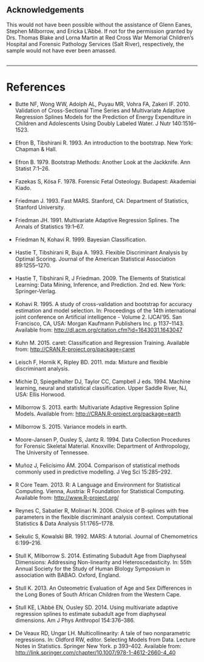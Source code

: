 ## Acknowledgements
This would not have been possible without the assistance of Glenn Eanes, Stephen Milborrow, and Ericka L’Abbé. If not for the permission granted by Drs. Thomas Blake and Lorna Martin at Red Cross War Memorial Children’s Hospital and Forensic Pathology Services (Salt River), respectively, the sample would not have ever been amassed.
<br><br>

---

# References
- Butte NF, Wong WW, Adolph AL, Puyau MR, Vohra FA, Zakeri IF. 2010. Validation of Cross-Sectional Time Series and Multivariate Adaptive Regression Splines Models for the Prediction of Energy Expenditure in Children and Adolescents Using Doubly Labeled Water. J Nutr 140:1516–1523.
<br><br>
- Efron B, Tibshirani R. 1993. An introduction to the bootstrap. New York: Chapman & Hall.
<br><br>
- Efron B. 1979. Bootstrap Methods: Another Look at the Jackknife. Ann Statist 7:1–26.
<br><br>
- Fazekas S, Kósa F. 1978. Forensic Fetal Osteology. Budapest: Akademiai Kiado.
<br><br>
- Friedman J. 1993. Fast MARS. Stanford, CA: Department of Statistics, Stanford University.
<br><br>
- Friedman JH. 1991. Multivariate Adaptive Regression Splines. The Annals of Statistics 19:1–67.
<br><br>
- Friedman N, Kohavi R. 1999. Bayesian Classification.
<br><br>
- Hastie T, Tibshirani R, Buja A. 1993. Flexible Discriminant Analysis by Optimal Scoring. Journal of the American Statistical Association 89:1255–1270.
<br><br>
- Hastie T, Tibshirani R, J Friedman. 2009. The Elements of Statistical Learning: Data Mining, Inference, and Prediction. 2nd ed. New York: Springer-Verlag.
<br><br>
- Kohavi R. 1995. A study of cross-validation and bootstrap for accuracy estimation and model selection. In: Proceedings of the 14th international joint conference on Artificial intelligence - Volume 2. IJCAI’95. San Francisco, CA, USA: Morgan Kaufmann Publishers Inc. p 1137–1143. Available from: http://dl.acm.org/citation.cfm?id=1643031.1643047
<br><br>
- Kuhn M. 2015. caret: Classification and Regression Training. Available from: http://CRAN.R-project.org/package=caret
<br><br>
- Leisch F, Hornik K, Ripley BD. 2011. mda: Mixture and flexible discriminant analysis.
<br><br>
- Michie D, Spiegelhalter DJ, Taylor CC, Campbell J eds. 1994. Machine learning, neural and statistical classification. Upper Saddle River, NJ, USA: Ellis Horwood.
<br><br>
- Milborrow S. 2013. earth: Multivariate Adaptive Regression Spline Models. Available from: http://CRAN.R-project.org/package=earth
<br><br>
- Milborrow S. 2015. Variance models in earth.
<br><br>
- Moore-Jansen P, Ousley S, Jantz R. 1994. Data Collection Procedures for Forensic Skeletal Material. Knoxville: Department of Anthropology, The University of Tennessee.
<br><br>
- Muñoz J, Felicísimo ÁM. 2004. Comparison of statistical methods commonly used in predictive modelling. J Veg Sci 15:285–292.
<br><br>
- R Core Team. 2013. R: A Language and Environment for Statistical Computing. Vienna, Austria: R Foundation for Statistical Computing. Available from: http://www.R-project.org/
<br><br>
- Reynes C, Sabatier R, Molinari N. 2006. Choice of B-splines with free parameters in the flexible discriminant analysis context. Computational Statistics & Data Analysis 51:1765–1778.
<br><br>
- Sekulic S, Kowalski BR. 1992. MARS: A tutorial. Journal of Chemometrics 6:199–216.
<br><br>
- Stull K, Milborrow S. 2014. Estimating Subadult Age from Diaphyseal Dimensions: Addressing Non-linearity and Heteroscedasticity. In: 55th Annual Society for the Study of Human BIology Symposium in association with BABAO. Oxford, England.
<br><br>
- Stull K. 2013. An Osteometric Evaluation of Age and Sex Differences in the Long Bones of South African Children from the Western Cape.
<br><br>
- Stull KE, L’Abbé EN, Ousley SD. 2014. Using multivariate adaptive regression splines to estimate subadult age from diaphyseal dimensions. Am J Phys Anthropol 154:376–386.
<br><br>
- De Veaux RD, Ungar LH. Multicollinearity: A tale of two nonparametric regressions. In: Oldford RW, editor. Selecting Models from Data. Lecture Notes in Statistics. Springer New York. p 393–402. Available from: http://link.springer.com/chapter/10.1007/978-1-4612-2660-4_40
<br><br>
